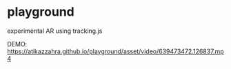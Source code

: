 # playground
experimental AR using tracking.js

DEMO:
https://atikazzahra.github.io/playground/asset/video/639473472.126837.mp4
